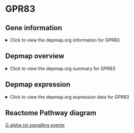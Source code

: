 <h1>GPR83</h1>

<h2>Gene information</h2>
<details>
  <summary>Click to view the depmap.org information for GPR83</summary>
  <iframe src="https://depmap.org/portal/gene/GPR83?tab=about" style="border:none;width:100%;height:800px"></iframe>
</details>

<h2>Depmap overview</h2>
<details>
  <summary>Click to view the depmap.org summary for GPR83</summary>
  <iframe src="https://depmap.org/portal/gene/GPR83?tab=overview" style="border:none;width:100%;height:800px"></iframe>
</details>

<h2>Depmap expression</h2>
<details>
  <summary>Click to view the depmap.org expression data for GPR83</summary>
  <iframe src="https://depmap.org/portal/gene/GPR83?tab=characterization" style="border:none;width:100%;height:800px"></iframe>
</details>



<h2>Reactome Pathway diagram</h2>
<a href="https://reactome.org/PathwayBrowser/#/R-HSA-418555" target="_BLANK">G alpha (s) signalling events</a>




